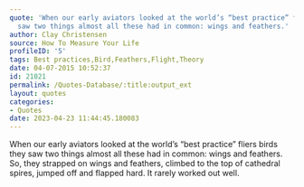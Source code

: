 ```yaml
---
quote: 'When our early aviators looked at the world’s “best practice” fliers birds they
  saw two things almost all these had in common: wings and feathers.'
author: Clay Christensen
source: How To Measure Your Life
profileID: '5'
tags: Best practices,Bird,Feathers,Flight,Theory
date: 04-07-2015 10:52:37
id: 21021
permalink: /Quotes-Database/:title:output_ext
layout: quotes
categories:
- Quotes
date: 2023-04-23 11:44:45.180083
---
```

When our early aviators looked at the world’s “best practice” fliers birds they saw two things almost all these had in common: wings and feathers. So, they strapped on wings and feathers, climbed to the top of cathedral spires, jumped off and flapped hard. It rarely worked out well.